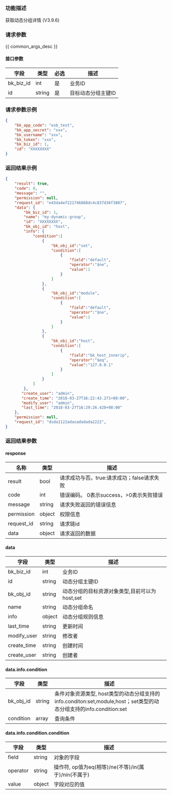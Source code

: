 ### 功能描述

获取动态分组详情 (V3.9.6)

### 请求参数

{{ common_args_desc }}

#### 接口参数

| 字段      |  类型      | 必选   |  描述      |
|-----------|------------|--------|------------|
| bk_biz_id |  int     | 是     | 业务ID |
| id        |  string  | 是     | 目标动态分组主键ID |

### 请求参数示例

```json
{
    "bk_app_code": "esb_test",
    "bk_app_secret": "xxx",
    "bk_username": "xxx",
    "bk_token": "xxx",
    "bk_biz_id": 1,
    "id": "XXXXXXXX"
}
```

### 返回结果示例

```json
{
    "result": true,
    "code": 0,
    "message": "",
    "permission": null,
    "request_id": "e43da4ef221746868dc4c837d36f3807",
    "data": {
    	"bk_biz_id": 1,
    	"name": "my-dynamic-group",
    	"id": "XXXXXXXX",
    	"bk_obj_id": "host",
    	"info": {
    		"condition":[
    			{
    				"bk_obj_id":"set",
    				"condition":[
    					{
    						"field":"default",
    						"operator":"$ne",
    						"value":1
    					}
    				]
    			},
    			{
    				"bk_obj_id":"module",
    				"condition":[
    					{
    						"field":"default",
    						"operator":"$ne",
    						"value":1
    					}
    				]
    			},
    			{
    				"bk_obj_id":"host",
    				"condition":[
    					{
    						"field":"bk_host_innerip",
    						"operator":"$eq",
    						"value":"127.0.0.1"
    					}
    				]
    			}
    		]
    	},
       "create_user": "admin",
       "create_time": "2018-03-27T16:22:43.271+08:00",
       "modify_user": "admin",
       "last_time": "2018-03-27T16:29:26.428+08:00"
    },
    "permission": null,
    "request_id": "dsda1122adasadadada2222",
}
```

### 返回结果参数
#### response

| 名称    | 类型   | 描述                                    |
| ------- | ------ | ------------------------------------- |
| result  | bool   | 请求成功与否。true:请求成功；false请求失败 |
| code    | int    | 错误编码。 0表示success，>0表示失败错误    |
| message | string | 请求失败返回的错误信息                    |
| permission    | object | 权限信息    |
| request_id    | string | 请求链id    |
| data    | object | 请求返回的数据                           |

#### data

| 字段      | 类型      | 描述      |
|-----------|-----------|-----------|
| bk_biz_id    | int     | 业务ID |
| id           | string  | 动态分组主键ID |
| bk_obj_id    | string  | 动态分组的目标资源对象类型,目前可以为host,set |
| name         | string  | 动态分组命名 |
| info         | object  | 动态分组规则信息 |
| last_time    | string  | 更新时间 |
| modify_user  | string  | 修改者 |
| create_time  | string  | 创建时间 |
| create_user  | string  | 创建者 |

#### data.info.condition

| 字段      |  类型     |  描述      |
|-----------|-----------|------------|
| bk_obj_id |  string   | 条件对象资源类型, host类型的动态分组支持的info.conditon:set,module,host；set类型的动态分组支持的info.condition:set |
| condition |  array    | 查询条件 |

#### data.info.condition.condition

| 字段      |  类型     |  描述       |
|-----------|------------|------------|
| field     |  string    | 对象的字段 |
| operator  |  string    | 操作符, op值为eq(相等)/ne(不等)/in(属于)/nin(不属于) |
| value     |  object    | 字段对应的值 |
